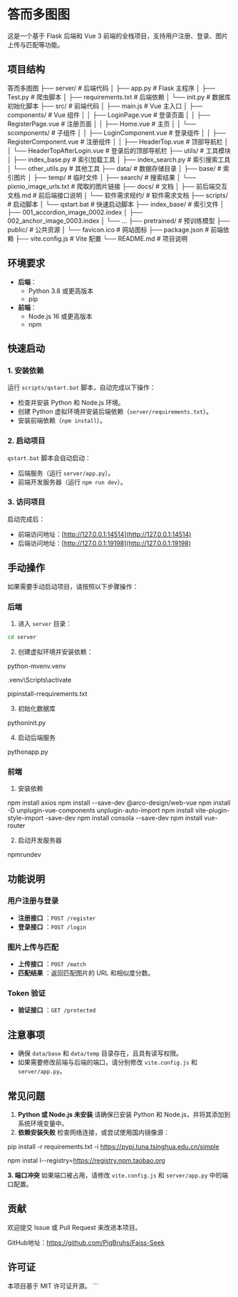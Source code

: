 
# 答而多图图

这是一个基于 Flask 后端和 Vue 3 前端的全栈项目，支持用户注册、登录、图片上传与匹配等功能。

## 项目结构

答而多图图
├── server/                # 后端代码
│   ├── app.py             # Flask 主程序
│   ├── Test.py            # 爬虫脚本
│   ├── requirements.txt   # 后端依赖
│   └── init.py            # 数据库初始化脚本
├── src/                   # 前端代码
│   ├── main.js            # Vue 主入口
│   ├── components/        # Vue 组件
│   │   ├── LoginPage.vue  # 登录页面
│   │   ├── RegisterPage.vue # 注册页面
│   │   ├── Home.vue       # 主页
│   │   └── scomponents/   # 子组件
│   │       ├── LoginComponent.vue  # 登录组件
│   │       ├── RegisterComponent.vue # 注册组件
│   │       ├── HeaderTop.vue        # 顶部导航栏
│   │       └── HeaderTopAfterLogin.vue # 登录后的顶部导航栏
├── utils/                 # 工具模块
│   ├── index_base.py      # 索引加载工具
│   ├── index_search.py    # 索引搜索工具
│   └── other_utils.py     # 其他工具
├── data/                  # 数据存储目录
│   ├── base/              # 索引图片
│   ├── temp/              # 临时文件
│   ├── search/            # 搜索结果
│   └── pixnio_image_urls.txt # 爬取的图片链接
├── docs/                  # 文档
│   ├── 前后端交互文档.md   # 前后端接口说明
│   └── 软件需求规约/       # 软件需求文档
├── scripts/               # 启动脚本
│   └── qstart.bat         # 快速启动脚本
├── index_base/            # 索引文件
│   ├── 001_accordion_image_0002.index
│   ├── 002_anchor_image_0003.index
│   └── ...
├── pretrained/            # 预训练模型
├── public/                # 公共资源
│   └── favicon.ico        # 网站图标
├── package.json           # 前端依赖
├── vite.config.js         # Vite 配置
└── README.md              # 项目说明


## 环境要求

- **后端**：
  - Python 3.8 或更高版本
  - pip
- **前端**：
  - Node.js 16 或更高版本
  - npm

## 快速启动

### 1. 安装依赖

运行 `scripts/qstart.bat` 脚本，自动完成以下操作：

- 检查并安装 Python 和 Node.js 环境。
- 创建 Python 虚拟环境并安装后端依赖（`server/requirements.txt`）。
- 安装前端依赖（`npm install`）。

### 2. 启动项目

`qstart.bat` 脚本会自动启动：

- 后端服务（运行 `server/app.py`）。
- 前端开发服务器（运行 `npm run dev`）。

### 3. 访问项目

启动完成后：

- 前端访问地址：[http://127.0.0.1:14514](http://127.0.0.1:14514)
- 后端访问地址：[http://127.0.0.1:19198](http://127.0.0.1:19198)

## 手动操作

如果需要手动启动项目，请按照以下步骤操作：

### 后端


1. 进入 `server` 目录：

```sh
cd server
```


2. 创建虚拟环境并安装依赖：

python-mvenv.venv

.venv\Scripts\activate

pipinstall-rrequirements.txt


3. 初始化数据库

pythoninit.py


4. 启动后端服务

pythonapp.py

### 前端


1. 安装依赖

npm install axios
npm install --save-dev @arco-design/web-vue
npm install -D unplugin-vue-components unplugin-auto-import
npm install vite-plugin-style-import -save-dev
npm install consola --save-dev
npm install vue-router


2. 启动开发服务器

npmrundev

## 功能说明


### 用户注册与登录

* **注册接口** ：`POST /register`
* **登录接口** ：`POST /login`

### 图片上传与匹配

* **上传接口** ：`POST /match`
* **匹配结果** ：返回匹配图片的 URL 和相似度分数。

### Token 验证

* **验证接口** ：`GET /protected`

## 注意事项

* 确保 `data/base` 和 `data/temp` 目录存在，且具有读写权限。
* 如果需要修改前端与后端的端口，请分别修改 `vite.config.js` 和 `server/app.py`。

## 常见问题

1. **Python 或 Node.js 未安装**
   请确保已安装 Python 和 Node.js，并将其添加到系统环境变量中。
2. **依赖安装失败**
   检查网络连接，或尝试使用国内镜像源：


pip install -r requirements.txt -i https://pypi.tuna.tsinghua.edu.cn/simple

npm instal l--registry=https://registry.npm.taobao.org


**3. 端口冲突**
如果端口被占用，请修改 `vite.config.js` 和 `server/app.py` 中的端口配置。

## 贡献

欢迎提交 Issue 或 Pull Request 来改进本项目。

GitHub地址：https://github.com/PigBruhs/Faiss-Seek

## 许可证

本项目基于 MIT 许可证开源。 ```
